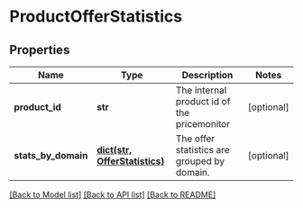 # ProductOfferStatistics

## Properties
Name | Type | Description | Notes
------------ | ------------- | ------------- | -------------
**product_id** | **str** | The internal product id of the pricemonitor | [optional] 
**stats_by_domain** | [**dict(str, OfferStatistics)**](OfferStatistics.md) | The offer statistics are grouped by domain. | [optional] 

[[Back to Model list]](../README.md#documentation-for-models) [[Back to API list]](../README.md#documentation-for-api-endpoints) [[Back to README]](../README.md)


